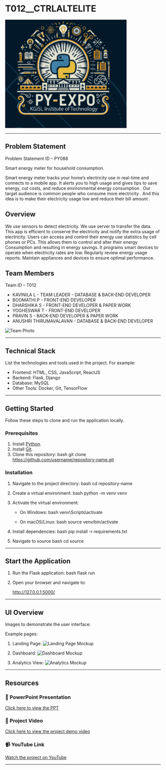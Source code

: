 # T012__CTRLALTELITE

![PyExpo Logo](https://github.com/PYEXPO25/T012__CTRLALTELITE/blob/main/Screenshot%202025-02-20%20003814.png)

---

## Problem Statement

Problem Statement ID – PY088

Smart energy meter for household consumption.


Smart energy meter tracks your home’s electricity use in real-time and connects to a mobile app. It alerts you to high usage and gives tips to save energy, cut costs, and reduce environmental energy consumption . 
Our target audience is common people who consume more electricity . And this idea is to make their electricity usage low and reduce their bill amount .

## Overview

We use sensors to detect electricity. We use server to transfer the data.
This app is efficient to conserve the electricity and notify the extra usage of electricity.
Users can access and control their energy use statistics  by cell phones or PCs. This allows them to control and alter their energy 
Consumption and  resulting in energy savings.
It programs smart devices to operate when 
electricity rates are low. 
Regularly review energy usage reports. 
Maintain appliances and devices 
to ensure optimal performance.


## Team Members

Team ID – T012

- KAVINILA L             - TEAM LEADER - DATABASE & BACK-END DEVELOPER 
- BOOMATHI P             - FRONT-END DEVELOPER
- DHARSHIKA S            - FRONT-END DEVELOPER & PAPER WORK
- YOGHESWAR T            - FRONT-END DEVELOPER
- PRAVIN S               - BACK-END DEVELOPER & PAPER WORK
- ANUSHRI THIRUMAVALAVAN - DATABASE & BACK-END DEVELOPER 
 

![Team Photo]("https://drive.google.com/file/d/1yw1UzC64wB7f5mhGqJRoyfR_VMBw_Egw/view?usp=sharing.png")

---

## Technical Stack

List the technologies and tools used in the project. For example:

- Frontend: HTML, CSS, JavaScript, ReactJS
- Backend: Flask, Django
- Database:  MySQL
- Other Tools: Docker, Git, TensorFlow

---

## Getting Started

Follow these steps to clone and run the application locally.

### Prerequisites

1. Install [Python](https://www.python.org/downloads/).
2. Install [Git](https://git-scm.com/).
3. Clone this repository:
   bash
   git clone https://github.com/username/repository-name.git
   

### Installation

1. Navigate to the project directory:
   bash
   cd repository-name
   
2. Create a virtual environment:
   bash
   python -m venv venv
   
3. Activate the virtual environment:
   - On Windows:
     bash
     venv\Scripts\activate
     
   - On macOS/Linux:
     bash
     source venv/bin/activate
     
4. Install dependencies:
   bash
   pip install -r requirements.txt
   
5. Navigate to source
   bash
   cd source
   

---

## Start the Application

1. Run the Flask application:
   bash
   flask run
   
2. Open your browser and navigate to:
   
   http://127.0.0.1:5000/
   

---

## UI Overview

Images to demonstrate the user interface:

Example pages:

1. Landing Page:
   ![Landing Page Mockup](media/LoadingPage.png)

2. Dashboard:
   ![Dashboard Mockup](media/DashBoard.png)

3. Analytics View:
   ![Analytics Mockup](media/Analytics.png)

---

## Resources

### 📄 PowerPoint Presentation
[Click here to view the PPT](insert-drive-link-here)

### 🎥 Project Video
[Click here to view the project demo video](insert-drive-link-here)

### 📹 YouTube Link
[Watch the project on YouTube](insert-youtube-link-here)

---
